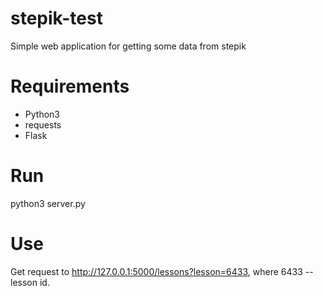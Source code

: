 # stepik-test
Simple web application for getting some data from stepik
# Requirements
* Python3
* requests
* Flask
# Run
python3 server.py
# Use
Get request to http://127.0.0.1:5000/lessons?lesson=6433, where 6433 -- lesson id.